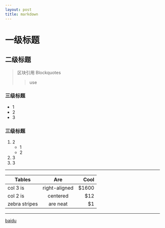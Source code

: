```yaml
---
layout: post
title: markdown
---
```




# 一级标题

## 二级标题
>区块引用 Blockquotes
>>use


### 三级标题
* 1
* 2
* 3


### 三级标题
1. 2
    + 1
    + 2
2. 3
3. 3


***

| Tables        | Are           | Cool  |
| ------------- |:-------------:| -----:|
| col 3 is      | right-aligned | $1600 |
| col 2 is      | centered      |   $12 |
| zebra stripes | are neat      |    $1 |

***
[baidu](www.baidu.com)
